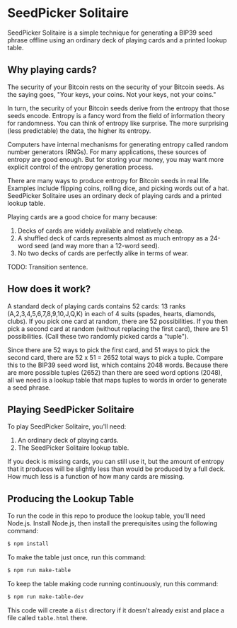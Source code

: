 
# SeedPicker Solitaire

SeedPicker Solitaire is a simple technique for generating a BIP39 seed phrase offline using an ordinary deck of playing cards and a printed lookup table.

## Why playing cards?

The security of your Bitcoin rests on the security of your Bitcoin seeds.
As the saying goes, "Your keys, your coins. Not your keys, not your coins."

In turn, the security of your Bitcoin seeds derive from the entropy that those seeds encode.
Entropy is a fancy word from the field of information theory for randomness.
You can think of entropy like surprise.
The more surprising (less predictable) the data, the higher its entropy.

Computers have internal mechanisms for generating entropy called random number generators (RNGs).
For many applications, these sources of entropy are good enough.
But for storing your money, you may want more explicit control of the entropy generation process.

There are many ways to produce entropy for Bitcoin seeds in real life.
Examples include flipping coins, rolling dice, and picking words out of a hat.
SeedPicker Solitaire uses an ordinary deck of playing cards and a printed lookup table.

Playing cards are a good choice for many because:

1. Decks of cards are widely available and relatively cheap.
2. A shuffled deck of cards represents almost as much entropy as a 24-word seed (and way more than a 12-word seed).
3. No two decks of cards are perfectly alike in terms of wear.

TODO: Transition sentence.

## How does it work?

A standard deck of playing cards contains 52 cards: 13 ranks (A,2,3,4,5,6,7,8,9,10,J,Q,K) in each of 4 suits (spades, hearts, diamonds, clubs).
If you pick one card at random, there are 52 possibilities.
If you then pick a second card at random (without replacing the first card), there are 51 possibilities.
(Call these two randomly picked cards a "tuple").

Since there are 52 ways to pick the first card, and 51 ways to pick the second card, there are 52 x 51 = 2652 total ways to pick a tuple.
Compare this to the BIP39 seed word list, which contains 2048 words.
Because there are more possible tuples (2652) than there are seed word options (2048),
all we need is a lookup table that maps tuples to words in order to generate a seed phrase.

## Playing SeedPicker Solitaire

To play SeedPicker Solitaire, you'll need:

1. An ordinary deck of playing cards.
2. The SeedPicker Solitaire lookup table.

If you deck is missing cards, you can still use it, but the amount of entropy that it produces will be slightly less than would be produced by a full deck.
How much less is a function of how many cards are missing.

## Producing the Lookup Table

To run the code in this repo to produce the lookup table, you'll need Node.js.
Install Node.js, then install the prerequisites using the following command:

```sh
$ npm install
```

To make the table just once, run this command:

```sh
$ npm run make-table
```

To keep the table making code running continuously, run this command:

```sh
$ npm run make-table-dev
```

This code will create a `dist` directory if it doesn't already exist and place a file called `table.html` there.
